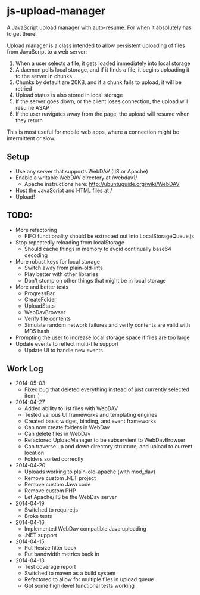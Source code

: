 js-upload-manager
=================

A JavaScript upload manager with auto-resume. For when it absolutely has to get there!


Upload manager is a class intended to allow persistent uploading of files from JavaScript
to a web server:

1. When a user selects a file, it gets loaded immediately into local storage
2. A daemon polls local storage, and if it finds a file, it begins uploading it to the server in chunks
3. Chunks by default are 20KB, and if a chunk fails to upload, it will be retried
4. Upload status is also stored in local storage
5. If the server goes down, or the client loses connection, the upload will resume ASAP
6. If the user navigates away from the page, the upload will resume when they return

This is most useful for mobile web apps, where a connection might be intermittent or slow.


Setup
-----
* Use any server that supports WebDAV (IIS or Apache)
* Enable a writable WebDAV directory at /webdav1/
    * Apache instructions here: http://ubuntuguide.org/wiki/WebDAV
* Host the JavaScript and HTML files at /
* Upload!


TODO:
-----
* More refactoring
    * FIFO functionality should be extracted out into LocalStorageQueue.js
* Stop repeatedly reloading from localStorage
    * Should cache things in memory to avoid continually base64 decoding
* More robust keys for local storage
    * Switch away from plain-old-ints
    * Play better with other libraries
    * Don't stomp on other things that might be in local storage
* More and better tests
    * ProgressBar
    * CreateFolder
    * UploadStats
    * WebDavBrowser
    * Verify file contents
    * Simulate random network failures and verify contents are valid with MD5 hash
* Prompting the user to increase local storage space if files are too large
* Update events to reflect multi-file support
    * Update UI to handle new events


Work Log
--------
* 2014-05-03
    * Fixed bug that deleted everything instead of just currently selected item :)
* 2014-04-27
    * Added ability to list files with WebDAV
    * Tested various UI frameworks and templating engines
    * Created basic widget, binding, and event frameworks
    * Can now create folders in WebDav
    * Can delete files in WebDav
    * Refactored UploadManager to be subservient to WebDavBrowser
    * Can traverse up and down directory structure, and upload to current location
    * Folders sorted correctly
* 2014-04-20
    * Uploads working to plain-old-apache (with mod_dav)
    * Remove custom .NET project
    * Remove custom Java code
    * Remove custom PHP
    * Let Apache/IIS be the WebDav server
* 2014-04-19
    * Switched to require.js
    * Broke tests
* 2014-04-16
    * Implemented WebDav compatible Java uploading
    * .NET support
* 2014-04-15
    * Put Resize filter back
    * Put bandwidth metrics back in
* 2014-04-13
    * Test coverage report
    * Switched to maven as a build system
    * Refactored to allow for multiple files in upload queue
    * Got some high-level functional tests working
